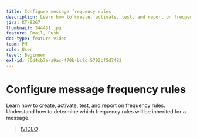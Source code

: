 ```yaml
---
title: Configure message frequency rules
description: Learn how to create, activate, test, and report on frequency rules. Understand how to determine which frequency rules will be inherited for a message.
jira: KT-9367
thumbnail: 344451.jpg
feature: Email, Push
doc-type: feature video
team: PM
role: User
level: Beginner
exl-id: 76d4cb7e-a9ac-470b-bc9c-5792bf5d7482
---
```

# Configure message frequency rules

Learn how to create, activate, test, and report on frequency rules. Understand how to determine which frequency rules will be inherited for a message.

>[!VIDEO](https://video.tv.adobe.com/v/344451?quality=12&learn=on)
